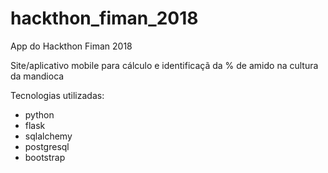 # hackthon_fiman_2018
App do Hackthon Fiman 2018

Site/aplicativo mobile para cálculo e identificaçã da % de amido 
na cultura da mandioca

Tecnologias utilizadas:
- python
- flask
- sqlalchemy
- postgresql
- bootstrap
